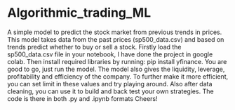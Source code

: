 # Algorithmic_trading_ML
A simple model to predict the stock market from previous trends in prices.
This model takes data from the past prices (sp500_data.csv) and based on trends predict whether to buy or sell a stock.
Firstly load the sp500_data.csv file in your notebook, I have done the project in google colab.
Then install required libraries by running: pip install yfinance.
You are good to go, just run the model.
The model also gives the liquidity, leverage, profitability and efficiency of the company. 
To further make it more efficient, you can set limit in these values and try playing around. Also after data cleaning, you can use it to build and back test your own strategies.
The code is there in both .py and .ipynb formats
Cheers!
